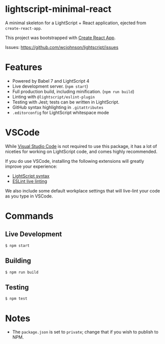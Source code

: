 # lightscript-minimal-react

A minimal skeleton for a LightScript + React application, ejected from `create-react-app`.

This project was bootstrapped with [Create React App](https://github.com/facebookincubator/create-react-app).

Issues: https://github.com/wcjohnson/lightscript/issues

# Features

- Powered by Babel 7 and LightScript 4
- Live development server. (`npm start`)
- Full production build, including minification. (`npm run build`)
- Linting with `@lightscript/eslint-plugin`
- Testing with Jest; tests can be written in LightScript.
- GitHub syntax highlighting in `.gitattributes`
- `.editorconfig` for LightScript whitespace mode

# VSCode

While [Visual Studio Code](https://code.visualstudio.com/) is not required to use this package, it has a lot of niceties for working on LightScript code, and comes highly recommended.

If you do use VSCode, installing the following extensions will greatly improve your experience:

- [LightScript syntax](https://marketplace.visualstudio.com/items?itemName=lightscript.lsc)
- [ESLint live linting](https://marketplace.visualstudio.com/items?itemName=dbaeumer.vscode-eslint)

We also include some default workplace settings that will live-lint your code as you type in VSCode.

# Commands

## Live Development

```
$ npm start
```

## Building

```
$ npm run build
```

## Testing

```
$ npm test
```

# Notes

- The `package.json` is set to `private`; change that if you wish to publish to NPM.
